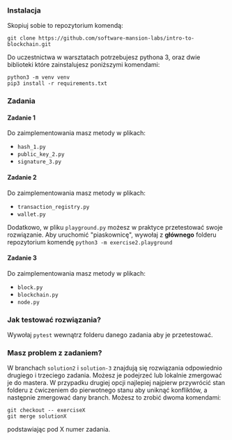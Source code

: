 ### Instalacja
Skopiuj sobie to repozytorium komendą:
```
git clone https://github.com/software-mansion-labs/intro-to-blockchain.git
```

Do uczestnictwa w warsztatach potrzebujesz pythona 3, oraz dwie biblioteki które zainstalujesz poniższymi komendami:  

```
python3 -m venv venv
pip3 install -r requirements.txt
```

### Zadania

#### Zadanie 1
Do zaimplementowania masz metody w plikach:
- `hash_1.py`
- `public_key_2.py`
- `signature_3.py`

#### Zadanie 2
Do zaimplementowania masz metody w plikach:
- `transaction_registry.py`
- `wallet.py`

Dodatkowo, w pliku `playground.py` możesz w praktyce przetestować swoje rozwiązanie. Aby uruchomić "piaskownicę", wywołaj z **głównego** folderu repozytorium komendę `python3 -m exercise2.playground`

#### Zadanie 3
Do zaimplementowania masz metody w plikach:
- `block.py`
- `blockchain.py`
- `node.py`

### Jak testować rozwiązania?
Wywołaj `pytest` wewnątrz folderu danego zadania aby je przetestować.

### Masz problem z zadaniem?
W branchach `solution2` i `solution-3` znajdują się rozwiązania odpowiednio drugiego i trzeciego zadania. Możesz je podejrzeć
lub lokalnie zmergować je do mastera. W przypadku drugiej opcji najlepiej najpierw przywrócić stan folderu z ćwiczeniem do pierwotnego stanu aby uniknąć konfliktów, a następnie zmergować dany branch. Możesz to zrobić dwoma komendami:

```
git checkout -- exerciseX
git merge solutionX
```

podstawiając pod X numer zadania.
